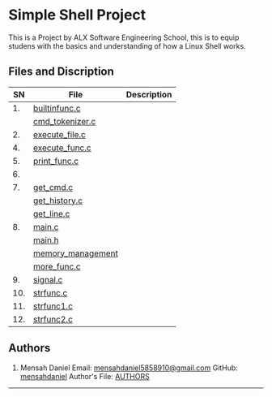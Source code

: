 # Simple Shell Project

This is a Project by ALX Software Engineering School, this is to equip studens with the basics and understanding of how a Linux Shell works.

## Files and Discription

| SN | File | Description |
| --- | ---- | ----------- |
| 1. | [builtinfunc.c](./builtinfunc.c) |  |
|  | [cmd\_tokenizer.c](./cmd_tokenizer.c) |  |
| 2. | [execute\_file.c](./execute_file.c) |  |
| 4. | [execute_func.c](./execute_func.c) |  |
| 5. | [print\_func.c](./print_func.c) |  |
| 6. |  |  |
| 7. | [get\_cmd.c](./get_cmd.c) |  |
|  | [get\_history.c](./get_history.c) |  |
|  | [get\_line.c](./get_line.c) |  |
| 8. | [main.c](./main.c) |  |
|  | [main.h](./main.h) |  |
|  | [memory\_management](./memory_mangment.c) |  |
|  | [more\_func.c](./more_func.c) |  |
| 9. | [signal.c](./signal.c) |  |
| 10. | [strfunc.c](./strfunc.c) |  |
| 11. | [strfunc1.c](./strfunc1.c) |  |
| 12. | [strfunc2.c](./strfunc2.c) |  |

## Authors

1. Mensah Daniel
Email: [mensahdaniel5858910@gmail.com](mailto:mensahdaniel5858910@gmail.com)
GitHub: [mensahdaniel](https://github.com/mensahdaniel)
Author's File: [AUTHORS](./AUTHORS)

- - -

<br>
<br>
